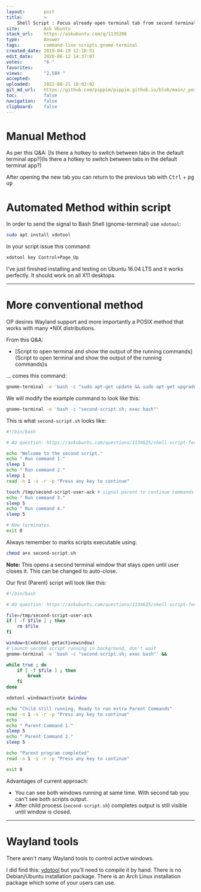 ```yaml
---
layout:       post
title:        >
    Shell Script : Focus already open terminal tab from second terminal tab
site:         Ask Ubuntu
stack_url:    https://askubuntu.com/q/1135206
type:         Answer
tags:         command-line scripts gnome-terminal
created_date: 2019-04-19 12:18:51
edit_date:    2020-06-12 14:37:07
votes:        "6 "
favorites:    
views:        "2,504 "
accepted:     
uploaded:     2022-08-21 18:02:02
git_md_url:   https://github.com/pippim/pippim.github.io/blob/main/_posts/2019/2019-04-19-Shell-Script-_-Focus-already-open-terminal-tab-from-second-terminal-tab.md
toc:          false
navigation:   false
clipboard:    false
---
```


# Manual Method



As per this Q&A: [Is there a hotkey to switch between tabs in the default terminal app?](Is there a hotkey to switch between tabs in the default terminal app?)

After opening the new tab you can return to the previous tab with <kbd>Ctrl</kbd> + <kbd>pg up</kbd>

# Automated Method within script

In order to send the signal to Bash Shell (gnome-terminal) use 
`xdotool`:

``` bash
sudo apt install xdotool
```

In your script issue this command:

``` bash
xdotool key Control+Page_Up
```

I've just finished installing and testing on Ubuntu 16.04 LTS and it works perfectly. It should work on all X11 desktops.


----------


# More conventional method

OP desires Wayland support and more importantly a POSIX method that works with many *NIX distributions.

From this Q&A:

- [Script to open terminal and show the output of the running commands](Script to open terminal and show the output of the running commands)s 

... comes this command:

``` bash
gnome-terminal -e 'bash -c "sudo apt-get update && sudo apt-get upgrade && sudo apt-get dist-upgrade; exec bash"'
```

We will modify the example command to look like this:

``` bash
gnome-terminal -e 'bash -c "second-script.sh; exec bash"'
```

This is what `second-script.sh` looks like:

``` bash
#!/bin/bash

# AU question: https://askubuntu.com/questions/1134625/shell-script-focus-already-open-terminal-tab-from-second-terminal-tab/1135206#1135209

echo "Welcome to the second script."
echo " Run command 1."
sleep 1
echo " Run command 2."
sleep 1
read -n 1 -s -r -p "Press any key to continue"

touch /tmp/second-script-user-ack # signal parent to continue commands there
echo " Run command 3."
sleep 5
echo " Run command 4."
sleep 5

# Now terminates.
exit 0
```

Always remember to marks scripts executable using:

``` bash
chmod a+x second-script.sh
```

**Note:** This opens a second terminal window that stays open until user closes it. This can be changed to auto-close.

Our first (Parent) script will look like this:

``` bash
#!/bin/bash

# AU question: https://askubuntu.com/questions/1134625/shell-script-focus-already-open-terminal-tab-from-second-terminal-tab/1135206#1135209

file=/tmp/second-script-user-ack
if [ -f $file ] ; then
    rm $file
fi

window=$(xdotool getactivewindow)
# Launch second script running in background, don't wait
gnome-terminal -e 'bash -c "second-script.sh; exec bash"' &&

while true ; do
    if [ -f $file ] ; then
        break
    fi
done

xdotool windowactivate $window

echo "Child still running. Ready to run extra Parent Commands"
read -n 1 -s -r -p "Press any key to continue"
echo
echo " Parent Command 1."
sleep 5
echo " Parent Command 2."
sleep 5

echo "Parent program completed"
read -n 1 -s -r -p "Press any key to continue"

exit 0
```

Advantages of current approach:

- You can see both windows running at same time. With second tab you can't see both scripts output.
- After child process (`second-script.sh`) completes output is still visible until window is closed.


----------

# Wayland tools

There aren't many Wayland tools to control active windows.

I did find this: [ydotool][1] but you'll need to compile it by hand. There is no Debian/Ubuntu installation package. There is an Arch Linux installation package which some of your users can use.


  [1]: https://github.com/ReimuNotMoe/ydotool
